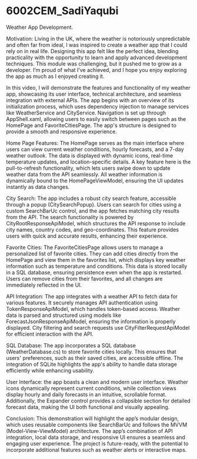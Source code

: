 # 6002CEM_SadiYaqubi

Weather App Development.

Motivation:
Living in the UK, where the weather is notoriously unpredictable and often far from ideal, I was inspired to create a weather app that I could rely on in real life. Designing this app felt like the perfect idea, blending practicality with the opportunity to learn and apply advanced development techniques. This module was challenging, but it pushed me to grow as a developer. I’m proud of what I’ve achieved, and I hope you enjoy exploring the app as much as I enjoyed creating it.



In this video, I will demonstrate the features and functionality of my weather app, showcasing its user interface, technical architecture, and seamless integration with external APIs.
The app begins with an overview of its initialization process, which uses dependency injection to manage services like WeatherService and CityService. Navigation is set up through AppShell.xaml, allowing users to easily switch between pages such as the HomePage and FavoriteCitiesPage. The app's structure is designed to provide a smooth and responsive experience.

Home Page Features:
The HomePage serves as the main interface where users can view current weather conditions, hourly forecasts, and a 7-day weather outlook. The data is displayed with dynamic icons, real-time temperature updates, and location-specific details. A key feature here is the pull-to-refresh functionality, which lets users swipe down to update weather data from the API seamlessly. All weather information is dynamically bound to the HomePageViewModel, ensuring the UI updates instantly as data changes.

City Search:
The app includes a robust city search feature, accessible through a popup (CitySearchPopup). Users can search for cities using a custom SearchBarUc control, and the app fetches matching city results from the API. The search functionality is powered by CityRootResponseApiModel, which structures the API response to include city names, country codes, and geo-coordinates. This feature provides users with quick and accurate results, enhancing their experience.

Favorite Cities:
The FavoriteCitiesPage allows users to manage a personalized list of favorite cities. They can add cities directly from the HomePage and view them in the favorites list, which displays key weather information such as temperature and conditions. This data is stored locally in a SQL database, ensuring persistence even when the app is restarted. Users can remove cities from their favorites, and all changes are immediately reflected in the UI.

API Integration:
The app integrates with a weather API to fetch data for various features. It securely manages API authentication using TokenResponseApiModel, which handles token-based access. Weather data is parsed and structured using models like ForecastJsonResponseApiModel, ensuring the information is properly displayed. City filtering and search requests use CityFilterRequestApiModel for efficient interaction with the API.

SQL Database:
The app incorporates a SQL database (WeatherDatabase.cs) to store favorite cities locally. This ensures that users' preferences, such as their saved cities, are accessible offline. The integration of SQLite highlights the app's ability to handle data storage efficiently while enhancing usability.

User Interface:
the app boasts a clean and modern user interface. Weather icons dynamically represent current conditions, while collection views display hourly and daily forecasts in an intuitive, scrollable format. Additionally, the Expander control provides a collapsible section for detailed forecast data, making the UI both functional and visually appealing.


Conclusion:
This demonstration will highlight the app’s modular design, which uses reusable components like SearchBarUc and follows the MVVM (Model-View-ViewModel) architecture. The app’s combination of API integration, local data storage, and responsive UI ensures a seamless and engaging user experience. The project is future-ready, with the potential to incorporate additional features such as weather alerts or interactive maps.

